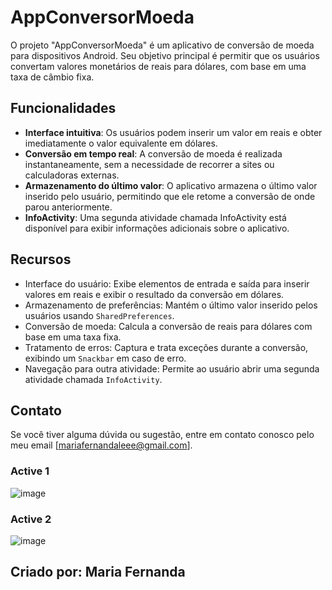 # AppConversorMoeda

O projeto "AppConversorMoeda" é um aplicativo de conversão de moeda para dispositivos Android. Seu objetivo principal é permitir que os usuários convertam valores monetários de reais para dólares, com base em uma taxa de câmbio fixa.

## Funcionalidades

- **Interface intuitiva**: Os usuários podem inserir um valor em reais e obter imediatamente o valor equivalente em dólares.
- **Conversão em tempo real**: A conversão de moeda é realizada instantaneamente, sem a necessidade de recorrer a sites ou calculadoras externas.
- **Armazenamento do último valor**: O aplicativo armazena o último valor inserido pelo usuário, permitindo que ele retome a conversão de onde parou anteriormente.
- **InfoActivity**: Uma segunda atividade chamada InfoActivity está disponível para exibir informações adicionais sobre o aplicativo.

## Recursos 
- Interface do usuário: Exibe elementos de entrada e saída para inserir valores em reais e exibir o resultado da conversão em dólares.
- Armazenamento de preferências: Mantém o último valor inserido pelos usuários usando `SharedPreferences`.
- Conversão de moeda: Calcula a conversão de reais para dólares com base em uma taxa fixa.
- Tratamento de erros: Captura e trata exceções durante a conversão, exibindo um `Snackbar` em caso de erro.
- Navegação para outra atividade: Permite ao usuário abrir uma segunda atividade chamada `InfoActivity`.

## Contato

Se você tiver alguma dúvida ou sugestão, entre em contato conosco pelo meu email [mariafernandaleee@gmail.com].

### Active 1
![image](https://github.com/nandinhaaa/AppConversorMoeda/assets/91507393/51d679be-ce45-4fe2-8455-9ccef989f58a)

### Active 2
![image](https://github.com/nandinhaaa/AppConversorMoeda/assets/91507393/699fec2a-bf75-47dc-a964-c814a4fe7b0e)

## Criado por: Maria Fernanda 
